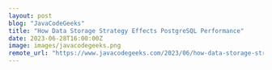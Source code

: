 ```yaml
---
layout: post
blog: "JavaCodeGeeks"
title: "How Data Storage Strategy Effects PostgreSQL Performance"
date: 2023-06-28T16:00:00Z
image: images/javacodegeeks.png
remote_url: "https://www.javacodegeeks.com/2023/06/how-data-storage-strategy-effects-postgresql-performance.html"
---
```

